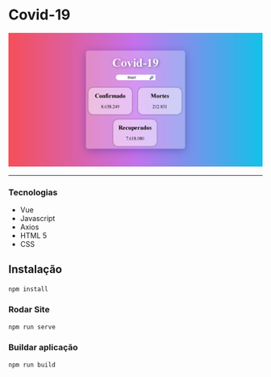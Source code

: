 # Covid-19
![interface image](https://github.com/Pbluer/Corona-Virus/blob/main/src/assets/review.png)

----
### Tecnologias
* Vue
* Javascript
* Axios
* HTML 5 
* CSS


## Instalação
```
npm install
```

### Rodar Site
```
npm run serve
```

### Buildar aplicação
```
npm run build
```
